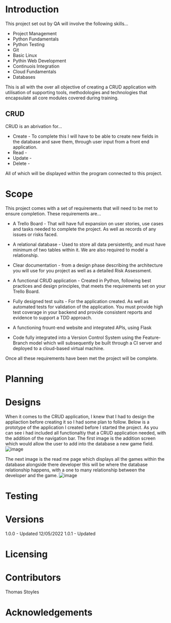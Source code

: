 # Introduction 
This project set out by QA will involve the following skills...

* Project Management 
* Python Fundamentals 
* Python Testing 
* Git 
* Basic Linux
* Pythin Web Development
* Continuois Integration
* Cloud Fundamentals
* Databases

This is all with the over all objective of creating a CRUD application with utilisation of supporting tools,
methodologies and technologies that encapsulate all core modules
covered during training.

## CRUD 

CRUD is an abrivation for... 

* Create - To complete this I will have to be able to create new fields in the database and save them, through user input from a front end application.
* Read - 
* Update -
* Delete - 

All of which will be displayed within the program connected to this project.

# Scope 

This project comes with a set of requirements that will need to be met to ensure completion. 
These requirements are...

* A Trello Board - That will have full expansion
on user stories, use cases and tasks needed to complete the project.
As well as records of any issues or risks faced.

* A relational database - Used to store all data persistently, and
must have minimum of two tables within it. We are also required to 
model a relationship.

* Clear documentation - from a design phase describing the architecture
you will use for you project as well as a detailed Risk Assessment.

* A functional CRUD application - Created in Python, following best
practices and design principles, that meets the requirements set on
your Trello Board.

* Fully designed test suits - For the application created. As well as 
automated tests for validation of the application. You must
provide high test coverage in your backend and provide consistent
reports and evidence to support a TDD approach.

* A functioning frount-end website and integrated APIs, using Flask

* Code fully integrated into a Version Control System using the
Feature-Branch model which will subsequently be built through a CI
server and deployed to a cloud-based virtual machine.

Once all these requirements have been met the project will be complete.

# Planning 



# Designs 
When it comes to the CRUD application, I knew that I had to design the appliaction before creating it so I had some plan to follow. Below is a prototype of the application I created before I started the project. As you can see i had included all functionaltiy that a CRUD application needed, with the addition of the navigation bar.
The first image is the addition screen which would allow the user to add into the database a new game field. 
![image](https://user-images.githubusercontent.com/86359442/171148084-1aa45f49-3f14-4d05-ae03-0537d944a9cf.png)

The next image is the read me page which displays all the games within the database alongside there developer this will be where the database relationship happens, with a one to many relationship between the developer and the game. 
![image](https://user-images.githubusercontent.com/86359442/171146445-9cae2875-464b-4804-97d9-ea1ee22aa90e.png)


# Testing



# Versions 
1.0.0 - Updated 12/05/2022
1.0.1 - Updated

# Licensing 


# Contributors
Thomas Stoyles

# Acknowledgements 
